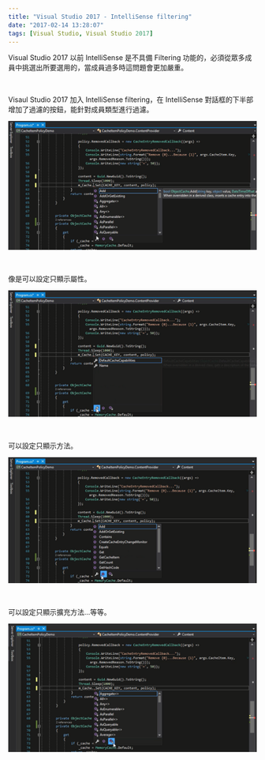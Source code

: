 ```yaml
---
title: "Visual Studio 2017 - IntelliSense filtering"
date: "2017-02-14 13:28:07"
tags: [Visual Studio, Visual Studio 2017]
---
```



Visual Studio 2017 以前 IntelliSense 是不具備 Filtering 功能的，必須從眾多成員中挑選出所要選用的，當成員過多時這問題會更加嚴重。  

<!-- More -->

<br/>


Visaul Studio 2017 加入 IntelliSense filtering，在 IntelliSense 對話框的下半部增加了過濾的按鈕，能針對成員類型進行過濾。

![1.png](1.png)

<br/>


像是可以設定只顯示屬性。  

![2.png](2.png)

<br/>


可以設定只顯示方法。  

![3.png](3.png)

<br/>


可以設定只顯示擴充方法...等等。  

![4.png](4.png)

<br/>
